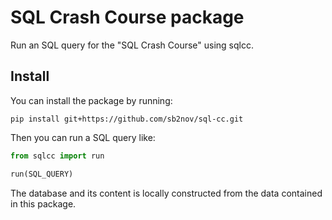 # SQL Crash Course package
Run an SQL query for the "SQL Crash Course" using sqlcc.


## Install
You can install the package by running:

```
pip install git+https://github.com/sb2nov/sql-cc.git
```

Then you can run a SQL query like:

```Python
from sqlcc import run

run(SQL_QUERY)
```

The database and its content is locally constructed from the data contained in this package.
